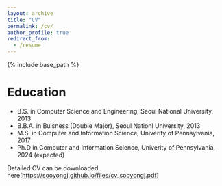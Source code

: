 ```yaml
---
layout: archive
title: "CV"
permalink: /cv/
author_profile: true
redirect_from:
  - /resume
---
```


{% include base_path %}

Education
======
* B.S. in Computer Science and Engineering, Seoul National University, 2013
* B.B.A. in Buisness (Double Major), Seoul Nationl University, 2013
* M.S. in Computer and Information Science, Univerity of Pennsylvania, 2017
* Ph.D in Computer and Information Science, Univerity of Pennsylvania, 2024 (expected)

Detailed CV can be downloaded here(https://sooyongj.github.io/files/cv_sooyongj.pdf)
